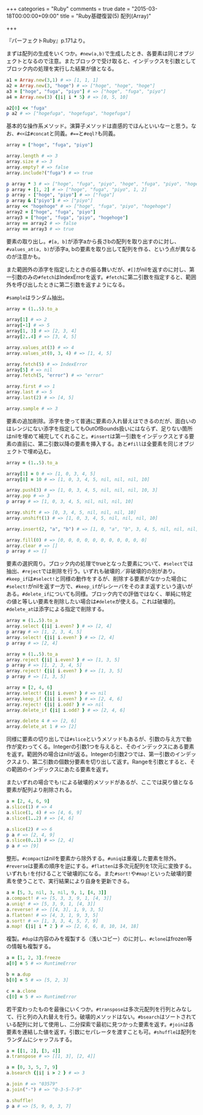 +++
categories = "Ruby"
comments = true
date = "2015-03-18T00:00:00+09:00"
title = "Ruby基礎復習(5) 配列(Array)"

+++

『パーフェクトRuby』p.171より。

まずは配列の生成をいくつか。`#new(a,b)`で生成したとき、各要素は同じオブジェクトとなるので注意。またブロックで受け取ると、インデックスを引数としてブロック内の処理を実行した結果が値となる。

```ruby
a1 = Array.new(3,1) # => [1, 1, 1]
a2 = Array.new(3, "hoge") # => ["hoge", "hoge", "hoge"]
a3 = ["hoge", "fuga", "piyo"] # => ["hoge", "fuga", "piyo"]
a4 = Array.new(3) {|i| i * 5} # => [0, 5, 10]

a2[0] << "fuga"
p a2 # => ["hogefuga", "hogefuga", "hogefuga"]
```

基本的な操作系メソッド。演算子メソッドは直感的でほんといいなーと思う。なお、`#<<`は`#concat`と同義。`#==`と`#eql?`も同義。

```ruby
array = ["hoge", "fuga", "piyo"]

array.length # => 3
array.size # => 3
array.empty? # => false
array.include?("fuga") # => true

p array * 3 # => ["hoge", "fuga", "piyo", "hoge", "fuga", "piyo", "hoge", "fuga", "piyo"]
p array + [1, 2] # => ["hoge", "fuga", "piyo", 1, 2]
p array - ["hoge", "piyo"] # => ["fuga"]
p array & ["piyo"] # => ["piyo"]
array << "hogehoge" # => ["hoge", "fuga", "piyo", "hogehoge"]
array2 = ["hoge", "fuga", "piyo"]
array3 = ["hoge", "fuga", "piyo", "hogehoge"]
array == array2 # => false
array == array3 # => true
```

要素の取り出し。`#[a, b]`が添字aから長さbの配列を取り出すのに対し、`#values_at(a, b)`が添字a, bの要素を取り出して配列を作る、という点が異なるのが注意かも。

また範囲外の添字を指定したときの振る舞いだが、`#[]`がnilを返すのに対し、第一引数のみの`#fetch`はIndexErrorを返す。`#fetch`に第二引数を指定すると、範囲外を呼び出したときに第二引数を返すようになる。

`#sample`はランダム抽出。

```ruby
array = (1..5).to_a

array[1] # => 2
array[-1] # => 5
array[1, 3] # => [2, 3, 4]
array[2..4] # => [3, 4, 5]

array.values_at(3) # => 4
array.values_at(0, 3, 4) # => [1, 4, 5]

array.fetch(5) # => IndexError
array[5] # => nil
array.fetch(5, "error") # => "error"

array.first # => 1
array.last # => 5
array.last(2) # => [4, 5]

array.sample # => 3
```

要素の追加削除。添字を使って普通に要素の入れ替えはできるのだが、面白いのはレンジにない添字を指定してもOutOfBounds扱いにはならず、足りない箇所はnilを埋めて補完してくれること。`#insert`は第一引数をインデックスとする要素の直前に、第二引数以降の要素を挿入する。あと`#fill`は全要素を同じオブジェクトで埋め込む。

```ruby
array = (1..5).to_a

array[1] = 0 # => [1, 0, 3, 4, 5]
array[8] = 10 # => [1, 0, 3, 4, 5, nil, nil, nil, 10]

array.push(3) # => [1, 0, 3, 4, 5, nil, nil, nil, 10, 3]
array.pop # => 3
p array # => [1, 0, 3, 4, 5, nil, nil, nil, 10]

array.shift # => [0, 3, 4, 5, nil, nil, nil, 10]
array.unshift(1) # => [1, 0, 3, 4, 5, nil, nil, nil, 10]

array.insert(2, "a", "b") # => [1, 0, "a", "b", 3, 4, 5, nil, nil, nil, 10]

array.fill(0) # => [0, 0, 0, 0, 0, 0, 0, 0, 0, 0, 0]
array.clear # => []
p array # => []
```

要素の選択周り。ブロック内の処理でtrueとなった要素について、`#select`では抽出、`#reject`では削除を行う。いずれも破壊的／非破壊的の別があり。`#keep_if`は`#select!`と同様の動作をするが、削除する要素がなかった場合に`#select!`がnilを返す一方で、`#keep_if`がレシーバをそのまま返すという違いがある。`#delete_if`についても同様。ブロック内での評価ではなく、単純に特定の値と等しい要素を削除したい場合は`#delete`が使える。これは破壊的。`#delete_at`は添字による指定で削除する。

```ruby
array = (1..5).to_a
array.select {|i| i.even? } # => [2, 4]
p array # => [1, 2, 3, 4, 5]
array.select! {|i| i.even? } # => [2, 4]
p array # => [2, 4]

array = (1..5).to_a
array.reject {|i| i.even? } # => [1, 3, 5]
p array # => [1, 2, 3, 4, 5]
array.reject! {|i| i.even? } # => [1, 3, 5]
p array # => [1, 3, 5]

array = [2, 4, 6]
array.select! {|i| i.even? } # => nil
array.keep_if {|i| i.even? } # => [2, 4, 6]
array.reject! {|i| i.odd? } # => nil
array.delete_if {|i| i.odd? } # => [2, 4, 6]

array.delete 4 # => [2, 6]
array.delete_at 1 # => [2]
```

同様に要素の切り出しでは`#slice`というメソッドもあるが、引数の与え方で動作が変わってくる。Integerの引数1つを与えると、そのインデックスにある要素を返す。範囲外の場合はnilが返る。Integerの引数2つでは、第一引数のインデックスより、第二引数の個数分要素を切り出して返す。Rangeを引数とすると、その範囲のインデックスにあたる要素を返す。

またいずれの場合でも`!`による破壊的メソッドがあるが、ここでは戻り値となる要素が配列より削除される。

```ruby
a = [2, 4, 6, 9]
a.slice(1) # => 4
a.slice(1, 4) # => [4, 6, 9]
a.slice(1..2) # => [4, 6]

a.slice(2) # => 6
p a # => [2, 4, 9]
a.slice(0..1) # => [2, 4]
p a # => [9]
```

整形。`#compact`はnilを要素から除外する。`#uniq`は重複した要素を除外。`#reverse`は要素の順序を逆にする。`#flatten`は多次元配列を1次元に変換する。いずれも`!`を付けることで破壊的になる。また`#sort!`や`#map!`といった破壊的要素を使うことで、実行結果により自身を更新できる。

```ruby
a = [5, 3, nil, 3, nil, 9, 1, [4, 3]]
a.compact! # => [5, 3, 3, 9, 1, [4, 3]]
a.uniq! # => [5, 3, 9, 1, [4, 3]]
a.reverse! # => [[4, 3], 1, 9, 3, 5]
a.flatten! # => [4, 3, 1, 9, 3, 5]
a.sort! # => [1, 3, 3, 4, 5, 7, 9]
a.map! {|i| i * 2 } # => [2, 6, 6, 8, 10, 14, 18]
```

複製。`#dup`は内容のみを複製する（浅いコピー）のに対し、`#clone`はfrozen等の情報も複製する。

```ruby
a = [1, 2, 3].freeze
a[0] = 5 # => RuntimeError

b = a.dup
b[0] = 5 # => [5, 2, 3]

c = a.clone
c[0] = 5 # => RuntimeError
```

若干変わったものを最後にいくつか。`#transpose`は多次元配列を行列とみなして、行と列の入れ替えを行う。破壊的メソッドはない。`#bsearch`はソートされている配列に対して使用し、二分探索で最初に見つかった要素を返す。`#join`は各要素を連結した値を返す。引数にセパレータを渡すことも可。`#shuffle`は配列をランダムにシャッフルする。

```ruby
a = [[1, 2], [3, 4]]
a.transpose # => [[1, 3], [2, 4]]

a = [0, 3, 5, 7, 9]
a.bsearch {|i| i > 2 } # => 3

a.join # => "03579"
a.join("-") # => "0-3-5-7-9"

a.shuffle!
p a # => [5, 9, 0, 3, 7]
```

